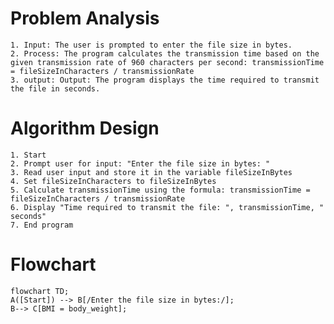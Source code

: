 # Problem Analysis
    1. Input: The user is prompted to enter the file size in bytes.
    2. Process: The program calculates the transmission time based on the given transmission rate of 960 characters per second: transmissionTime = fileSizeInCharacters / transmissionRate
    3. output: Output: The program displays the time required to transmit the file in seconds.

# Algorithm Design 
    1. Start
    2. Prompt user for input: "Enter the file size in bytes: " 
    3. Read user input and store it in the variable fileSizeInBytes
    4. Set fileSizeInCharacters to fileSizeInBytes
    5. Calculate transmissionTime using the formula: transmissionTime = fileSizeInCharacters / transmissionRate
    6. Display "Time required to transmit the file: ", transmissionTime, " seconds"
    7. End program
# Flowchart
```mermaid
flowchart TD;
A([Start]) --> B[/Enter the file size in bytes:/];
B--> C[BMI = body_weight];
